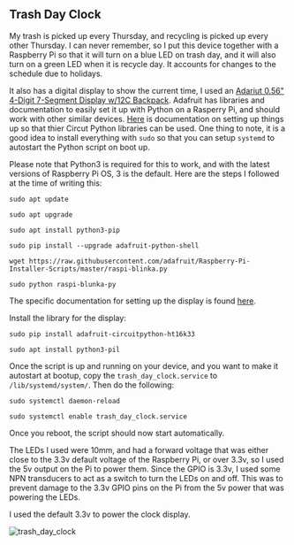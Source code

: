 ## Trash Day Clock

My trash is picked up every Thursday, and recycling is picked up every other Thursday. I can never remember, so I put this device together with a Raspberry Pi so that it will turn on a blue LED on trash day, and it will also turn on a green LED when it is recycle day. It accounts for changes to the schedule due to holidays.

It also has a digital display to show the current time, I used an [Adariut 0.56" 4-Digit 7-Segment Display w/12C Backpack](https://www.adafruit.com/product/879). Adafruit has libraries and documentation to easily set it up with Python on a Rasperry Pi, and should work with other similar devices. [Here](https://learn.adafruit.com/circuitpython-on-raspberrypi-linux/installing-circuitpython-on-raspberry-pi) is documentation on setting up things up so that thier Circut Python libraries can be used. One thing to note, it is a good idea to install everything with `sudo` so that you can setup `systemd` to autostart the Python script on boot up.

Please note that Python3 is required for this to work, and with the latest versions of Raspberry Pi OS, 3 is the default. Here are the steps I followed at the time of writing this:

```
sudo apt update
```
```
sudo apt upgrade
```
```
sudo apt install python3-pip
```
```
sudo pip install --upgrade adafruit-python-shell
```
```
wget https://raw.githubusercontent.com/adafruit/Raspberry-Pi-Installer-Scripts/master/raspi-blinka.py
```
```
sudo python raspi-blunka-py
```

The specific documentation for setting up the display is found [here](https://learn.adafruit.com/adafruit-led-backpack/0-dot-56-seven-segment-backpack). 

Install the library for the display:

```
sudo pip install adafruit-circuitpython-ht16k33
```
```
sudo apt install python3-pil
```

Once the script is up and running on your device, and you want to make it autostart at bootup, copy the `trash_day_clock.service` to `/lib/systemd/system/`. Then do the following:

```
sudo systemctl daemon-reload
```
```
sudo systemctl enable trash_day_clock.service
```

Once you reboot, the script should now start automatically. 

The LEDs I used were 10mm, and had a forward voltage that was either close to the 3.3v default voltage of the Raspberry Pi, or over 3.3v, so I used the 5v output on the Pi to power them. Since the GPIO is 3.3v, I used some NPN transducers to act as a switch to turn the LEDs on and off. This was to prevent damage to the 3.3v GPIO pins on the Pi from the 5v power that was powering the LEDs.

I used the default 3.3v to power the clock display.

![trash_day_clock](https://user-images.githubusercontent.com/13930891/156907942-9959b24c-229d-42d3-a974-23f82d915642.jpg)

